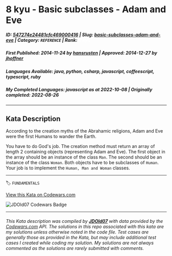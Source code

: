 # 8 kyu - Basic subclasses - Adam and Eve

##### **ID**: [547274e24481cfc469000416](https://www.codewars.com/kata/547274e24481cfc469000416) | **Slug**: [basic-subclasses-adam-and-eve](https://www.codewars.com/kata/547274e24481cfc469000416) | **Category**: `REFERENCE` | **Rank**: <span style="color:white">8 kyu</span>

##### **First Published**: 2014-11-24 ***by*** [hansrusten](https://www.codewars.com/users/hansrusten) | **Approved**: 2014-12-27 ***by*** [jhoffner](https://www.codewars.com/users/jhoffner)

##### **Languages Available**: java, python, csharp, javascript, coffeescript, typescript, ruby

##### **My Completed Languages**: javascript ***as at*** 2022-10-08 | **Originally completed**: 2022-08-26

---

## Kata Description


According to the creation myths of the Abrahamic religions, Adam and Eve were the first Humans to wander the Earth.



You have to do God's job. The creation method must return an array of length 2 containing objects (representing Adam and Eve). The first object in the array should be an instance of the class `Man`. The second should be an instance of the class `Woman`. Both objects have to be subclasses of `Human`. Your job is to implement the ```Human, Man and Woman``` classes.



---


🏷 `FUNDAMENTALS`


[View this Kata on Codewars.com](https://www.codewars.com/kata/547274e24481cfc469000416)

![](https://www.codewars.com/users/jdold07/badges/large "JDOld07 Codewars Badge")

---

###### *This Kata description was compiled by [**JDOld07**](https://tpstech.dev) with data provided by the [Codewars.com](https://www.codewars.com) API.  The solutions in this repo associated with this kata are my solutions unless otherwise noted in the code file.  Test cases are generally those as provided in the Kata, but may include additional test cases I created while coding my solution.  My solutions are not always commented as the solutions are rarely submitted with comments.*
